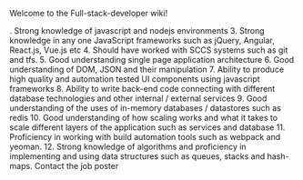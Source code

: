 Welcome to the Full-stack-developer wiki!

. Strong knowledge of javascript and nodejs environments
3. Strong knowledge in any one JavaScript frameworks such as jQuery, Angular,
React.js, Vue.js etc
4. Should have worked with SCCS systems such as git and tfs.
5. Good understanding single page application architecture
6. Good understanding of DOM, JSON and their manipulation
7. Ability to produce high quality and automation tested UI components using
javascript frameworks
8. Ability to write back-end code connecting with different database technologies
and other internal / external services
9. Good understanding of the uses of in-memory databases / datastores such as
redis
10. Good understanding of how scaling works and what it takes to scale different
layers of the application such as services and database
11. Proficiency in working with build automation tools such as webpack and
yeoman.
12. Strong knowledge of algorithms and proficiency in implementing and using
data structures such as queues, stacks and hash-maps.
Contact the job poster





